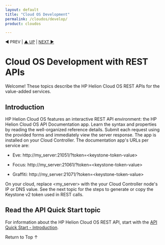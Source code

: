 ```yaml
---
layout: default
title: "Cloud OS Development"
permalink: /cloudos/develop/
product: cloudos

---
```


<script>

function PageRefresh {
onLoad="window.refresh"
}

PageRefresh();

</script>


<p style="font-size: small;"> &#9664; PREV | <a href="/cloudos/">&#9650; UP</a> | <a href="/cloudos/develop/quickstart-intro">NEXT &#9654;</a> </p>

# Cloud OS Development with REST APIs

Welcome! These topics describe the HP Helion Cloud OS REST APIs for the value-added services. 

## Introduction

HP Helion Cloud OS features an interactive REST API environment: the HP Helion Cloud OS API Documentation app. Learn the syntax and 
properties by reading the well-organized reference details. Submit each request using the provided forms and immediately 
view the server response. The app is installed on your Cloud Controller. The documentation app's URLs per service are:

* Eve: http://my_server:21051/?token=&lt;keystone-token-value>

* Focus: http://my_server:21061/?token=&lt;keystone-token-value>

* Graffiti: http://my_server:21071/?token=&lt;keystone-token-value>

On your cloud, replace &lt;my_server> with the your Cloud Controller node's IP or DNS value. 
See the next topic for the steps to generate or copy the Keystone v2 token used in REST calls.


## Read the API Quick Start topic

For information about the HP Helion Cloud OS REST API, start with the [API Quick Start - Introduction](/cloudos/develop/quickstart-intro/).

<!-- Add this topic later:
## Read the Value-Added Services topic
Read the [Value-Added Services](/cloudos/api/services/) topic to learn more about Eve, Focus, and Graffiti from HP Helion Cloud OS.
--> 

<a href="#top" style="padding:14px 0px 14px 0px; text-decoration: none;"> Return to Top &#8593; </a>


